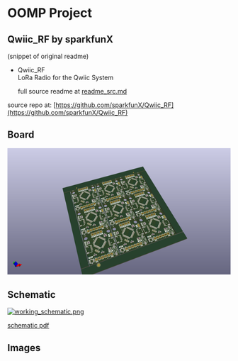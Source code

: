 # OOMP Project  
## Qwiic_RF  by sparkfunX  
  
(snippet of original readme)  
  
- Qwiic_RF  
LoRa Radio for the Qwiic System  
  
  full source readme at [readme_src.md](readme_src.md)  
  
source repo at: [https://github.com/sparkfunX/Qwiic_RF](https://github.com/sparkfunX/Qwiic_RF)  
## Board  
  
[![working_3d.png](working_3d_600.png)](working_3d.png)  
## Schematic  
  
[![working_schematic.png](working_schematic_600.png)](working_schematic.png)  
  
[schematic pdf](working_schematic.pdf)  
## Images  
